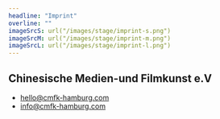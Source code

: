 ```yaml
---
headline: "Imprint"
overline: ""
imageSrcS: url("/images/stage/imprint-s.png")
imageSrcM: url("/images/stage/imprint-m.png")
imageSrcL: url("/images/stage/imprint-l.png")
---
```


## Chinesische Medien-und Filmkunst e.V

- hello@cmfk-hamburg.com
- info@cmfk-hamburg.com

